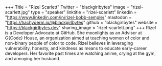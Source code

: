 +++
Title = "Rizel Scarlett"
Twitter = "blackgirlbytes"
image = "rizel-scarlett.jpg"
type = "speaker"
linktitle = "rizel-scarlett"
linkedin = "https://www.linkedin.com/in/rizel-bobb-semple/"
mastodon = "https://hachyderm.io/@blackgirlbytes"
github = "blackgirlbytes"
website = "https://blackgirlbytes.dev"
sharing_image = "rizel-scarlett.png"
+++
Rizel is a Developer Advocate at GitHub. She moonlights as an Advisor at G{Code} House, an organization aimed at teaching women of color and non-binary people of color to code. Rizel believes in leveraging vulnerability, honesty, and kindness as means to educate early-career developers. Her favorite past times are watching anime, crying at the gym, and annoying her husband.
